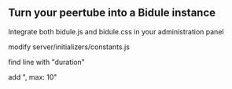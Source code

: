 ## Turn your peertube into a Bidule instance

Integrate both bidule.js and bidule.css in your administration panel

modify server/initializers/constants.js

find line with "duration"

add ", max: 10"
